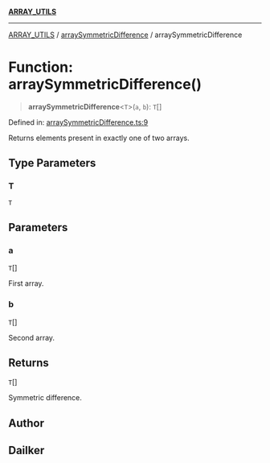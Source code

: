 [**ARRAY_UTILS**](../../README.md)

***

[ARRAY_UTILS](../../README.md) / [arraySymmetricDifference](../README.md) / arraySymmetricDifference

# Function: arraySymmetricDifference()

> **arraySymmetricDifference**\<`T`\>(`a`, `b`): `T`[]

Defined in: [arraySymmetricDifference.ts:9](https://github.com/dailker/everyutil/blob/0ec5ce08552e5059ec58e2975404aeb74a6202b1/src/array/arraySymmetricDifference.ts#L9)

Returns elements present in exactly one of two arrays.

## Type Parameters

### T

`T`

## Parameters

### a

`T`[]

First array.

### b

`T`[]

Second array.

## Returns

`T`[]

Symmetric difference.

## Author

## Dailker
